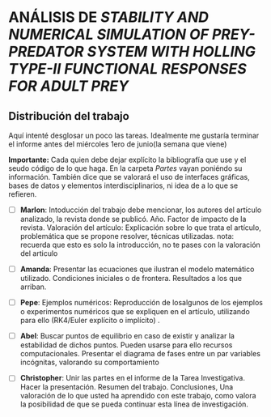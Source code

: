 # ANÁLISIS DE *STABILITY AND NUMERICAL SIMULATION OF PREY-PREDATOR SYSTEM WITH HOLLING TYPE-II FUNCTIONAL RESPONSES FOR ADULT PREY*
## Distribución del trabajo
Aquí intenté desglosar un poco las tareas. Idealmente me gustaría terminar el informe antes del miércoles 1ero de junio(la semana que viene)

**Importante:** Cada quien debe dejar explícito la bibliografía que use y el seudo código de lo que haga. En la carpeta *Partes* vayan poniéndo su información. También dice que se valorará el uso de interfaces gráficas, bases de datos y elementos interdisciplinarios, ni idea de a lo que se refieren.

* [ ] **Marlon**: Intoducción del trabajo debe mencionar, los autores del artículo analizado, la revista donde se publicó. Año. Factor de impacto de la revista. Valoración del artículo: Explicación sobre lo que trata el artículo, problemática que se propone resolver, técnicas utilizadas.
nota: recuerda que esto es solo la introducción, no te pases con la valoración del articulo

* [ ] **Amanda**: Presentar las ecuaciones que ilustran el modelo matemático utilizado. Condiciones iniciales o de frontera. Resultados a los que arriban.
* [ ] **Pepe**: Ejemplos numéricos: Reproducción de losalgunos de los ejemplos o experimentos numéricos que se expliquen en el artículo, utilizando para ello (RK4/Euler explícito o implícito) .
* [ ] **Abel**: Buscar puntos de equilibrio en caso de existir y analizar la estabilidad de dichos puntos. Pueden usarse para ello recursos computacionales. Presentar el diagrama de fases entre un par variables incógnitas, valorando su comportamiento
* [ ] **Christopher**: Unir las partes en el informe de la Tarea Investigativa. Hacer la presentación. Resumen del trabajo. Conclusiones, Una valoración de lo que usted ha aprendido con este trabajo, como valora la posibilidad de que se pueda continuar esta línea de investigación.